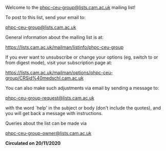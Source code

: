 Welcome to the phpc-ceu-group@lists.cam.ac.uk mailing list!

To post to this list, send your email to:

phpc-ceu-group@lists.cam.ac.uk

General information about the mailing list is at:

https://lists.cam.ac.uk/mailman/listinfo/phpc-ceu-group

If you ever want to unsubscribe or change your options (eg, switch to or from digest mode), visit your subscription page at:

https://lists.cam.ac.uk/mailman/options/phpc-ceu-group/CRSid%40medschl.cam.ac.uk

You can also make such adjustments via email by sending a message to:

phpc-ceu-group-request@lists.cam.ac.uk

with the word `help' in the subject or body (don't include the quotes), and you will get back a message with instructions.

Queries about the list can be made via

phpc-ceu-group-owner@lists.cam.ac.uk

**Circulated on 20/11/2020**
